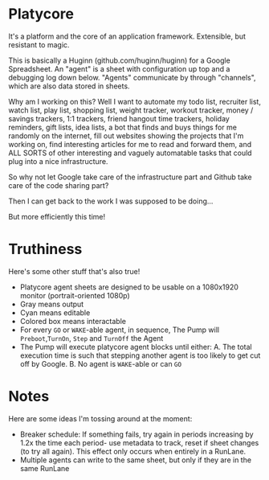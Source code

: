 # Platycore
It's a platform and the core of an application framework. Extensible, but resistant to magic.

This is basically a Huginn (github.com/huginn/huginn) for a Google Spreadsheet. An "agent" is a sheet with configuration up top and a debugging log down below. "Agents" communicate by through "channels", which are also data stored in sheets.

Why am I working on this? Well I want to automate my todo list, recruiter list, watch list, play list, shopping list, weight tracker, workout tracker, money / savings trackers, 1:1 trackers, friend hangout time trackers, holiday reminders, gift lists, idea lists, a bot that finds and buys things for me randomly on the internet, fill out websites showing the projects that I'm working on, find interesting articles for me to read and forward them, and ALL SORTS of other interesting and vaguely automatable tasks that could plug into a nice infrastructure.

So why not let Google take care of the infrastructure part and Github take care of the code sharing part?

Then I can get back to the work I was supposed to be doing...

But more efficiently this time!

# Truthiness

Here's some other stuff that's also true!
 * Platycore agent sheets are designed to be usable on a 1080x1920 monitor (portrait-oriented 1080p)
 * Gray means output
 * Cyan means editable
 * Colored box means interactable
 * For every `GO` or `WAKE`-able agent, in sequence, The Pump will `Preboot`,`TurnOn`, `Step` and `TurnOff` the Agent
 * The Pump will execute platycore agent blocks until either:
      A. The total execution time is such that stepping another
         agent is too likely to get cut off by Google.
      B. No agent is `WAKE`-able or can `GO`


# Notes

Here are some ideas I'm tossing around at the moment:
 * Breaker schedule: If something fails, try again in periods increasing by 1.2x the time each period- use metadata to track, reset if sheet changes (to try all again). This effect only occurs when entirely in a RunLane.
 * Multiple agents can write to the same sheet, but only if they are in the same RunLane




